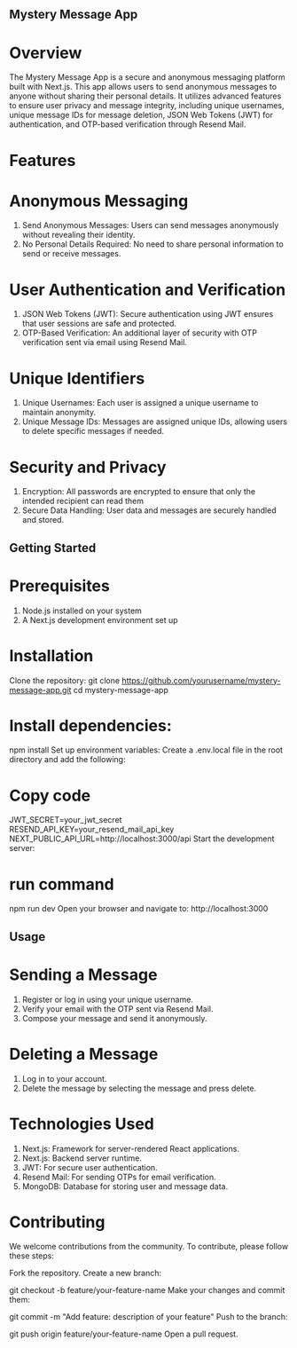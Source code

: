 ## Mystery Message App
# Overview
The Mystery Message App is a secure and anonymous messaging platform built with Next.js. This app allows users to send anonymous messages to anyone without sharing their personal details. It utilizes advanced features to ensure user privacy and message integrity, including unique usernames, unique message IDs for message deletion, JSON Web Tokens (JWT) for authentication, and OTP-based verification through Resend Mail.

# Features
# Anonymous Messaging
1. Send Anonymous Messages: Users can send messages anonymously without revealing their identity.
2. No Personal Details Required: No need to share personal information to send or receive messages.

# User Authentication and Verification
1. JSON Web Tokens (JWT): Secure authentication using JWT ensures that user sessions are safe and protected.
2. OTP-Based Verification: An additional layer of security with OTP verification sent via email using Resend Mail.
# Unique Identifiers
1. Unique Usernames: Each user is assigned a unique username to maintain anonymity.
2. Unique Message IDs: Messages are assigned unique IDs, allowing users to delete specific messages if needed.

# Security and Privacy
1. Encryption: All passwords are encrypted to ensure that only the intended recipient can read them
2. Secure Data Handling: User data and messages are securely handled and stored.


## Getting Started
# Prerequisites
1. Node.js installed on your system
2. A Next.js development environment set up

# Installation
Clone the repository:
git clone https://github.com/yourusername/mystery-message-app.git
cd mystery-message-app

# Install dependencies:

npm install
Set up environment variables:
Create a .env.local file in the root directory and add the following:


# Copy code
JWT_SECRET=your_jwt_secret
RESEND_API_KEY=your_resend_mail_api_key
NEXT_PUBLIC_API_URL=http://localhost:3000/api
Start the development server:

# run command
npm run dev
Open your browser and navigate to:
http://localhost:3000

## Usage
# Sending a Message
1. Register or log in using your unique username.
2. Verify your email with the OTP sent via Resend Mail.
3. Compose your message and send it anonymously.


# Deleting a Message
1. Log in to your account.
2. Delete the message by selecting the message and press delete.


# Technologies Used
1. Next.js: Framework for server-rendered React applications.
2. Next.js: Backend server runtime.
3. JWT: For secure user authentication.
4. Resend Mail: For sending OTPs for email verification.
5. MongoDB: Database for storing user and message data.
   
# Contributing
We welcome contributions from the community. To contribute, please follow these steps:

Fork the repository.
Create a new branch:

git checkout -b feature/your-feature-name
Make your changes and commit them:

git commit -m "Add feature: description of your feature"
Push to the branch:

git push origin feature/your-feature-name
Open a pull request.
